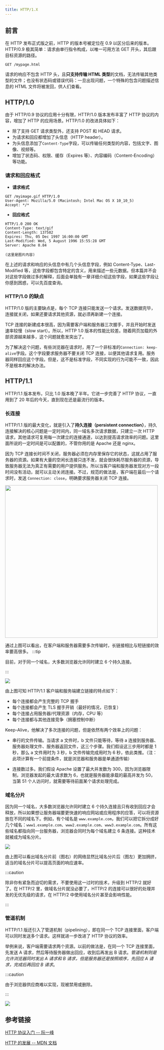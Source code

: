```yaml
---
title: HTTP/1.X
---
```


## 前言

在 HTTP 发布正式版之前，HTTP 的版本号被定位在 0.9 以区分后来的版本。HTTP/0.9 极其简单：请求由单行指令构成，以唯一可用方法 GET 开头，其后跟目标资源的路径。

```
GET /mypage.html
```

请求的响应不包含 HTTP 头，且**只支持传输 HTML 类型**的文档，无法传输其他类型的文件；也没有状态码或错误代码：一旦出现问题，一个特殊的包含问题描述信息的 HTML 文件将被发回，供人们查看。

## HTTP/1.0

由于 HTTP/0.9 协议的应用十分有限，HTTP/1.0 版本发布丰富了 HTTP 协议的内容，增加了 HTTP 的应用场景。HTTP/1.0 的改进具体如下：

- 除了支持 GET 请求类型外，还支持 POST 和 HEAD 请求。
- 为请求和回应都增加了头信息（HTTP header）。
- 为头信息添加了`Content-Type`字段，可以传输任何类型的内容，包括文字、图像、视频等。
- 增加了状态码、权限、缓存（Expires 等）、内容编码（Content-Encoding）等功能。

### 请求和回应格式

- **请求格式**

```
GET /myimage.gif HTTP/1.0
User-Agent: Mozilla/5.0 (Macintosh; Intel Mac OS X 10_10_5)
Accept: */*
```

- **回应格式**

```
HTTP/1.0 200 OK
Content-Type: text/gif
Content-Length: 137582
Expires: Thu, 05 Dec 1997 16:00:00 GMT
Last-Modified: Wed, 5 August 1996 15:55:28 GMT
Server: Apache 0.84

(这里是图片内容)
```

在上述的请求和响应的头信息中有几个头信息字段，例如 Content-Type、Last-Modified 等，这些字段都包含特定的含义，用来描述一些元数据。但本篇并不会对这些字段做过多的解释，后面会单独有一章详细介绍这些字段，如果这些字段让你感到困惑，可以先百度查询。

### HTTP/1.0 的缺点

HTTP/1.0 版的主要缺点是，每个 TCP 连接只能发送一个请求。发送数据完毕，连接就关闭，如果还要请求其他资源，就必须再新建一个连接。

TCP 连接的新建成本很高，因为需要客户端和服务器三次握手，并且开始时发送速率较慢（slow start）。所以，HTTP 1.0 版本的性能比较差。随着网页加载的外部资源越来越多，这个问题就愈发突出了。

为了解决这个问题，有些浏览器在请求时，用了一个非标准的`Connection: keep-alive`字段。这个字段要求服务器不要关闭 TCP 连接，以便其他请求复用。服务器同样回应这个字段。但是，这不是标准字段，不同实现的行为可能不一致，因此不是根本的解决办法。

## HTTP/1.1

HTTP/1.1 版本发布，只比 1.0 版本晚了半年。它进一步完善了 HTTP 协议，一直用到了 20 年后的今天，直到现在还是最流行的版本。

### 长连接

HTTP/1.1 版的最大变化，就是引入了**持久连接（persistent connection）**，持久连接解决的核心问题是一定时间内，同一域名多次请求数据，只建立一次 HTTP 请求，其他请求可复用每一次建立的连接通道，以达到提高请求效率的问题。这里面所说的一定时间是可以配置的，不管你用的是 Apache 还是 nginx。

因为 TCP 连接长时间不关闭，服务器必须在内存里保存它的状态，这就占用了服务器的资源。如果有大量的空闲长连接只连不发，就会很快耗尽服务器的资源，导致服务器无法为真正有需要的用户提供服务。所以当客户端和服务器发现对方一段时间没有活动，就可以主动关闭连接。不过，规范的做法是，客户端在最后一个请求时，发送 `Connection: close`，明确要求服务器关闭 TCP 连接。

<Img width="500" legend="图：长短链接对比图" src="https://cosmos-x.oss-cn-hangzhou.aliyuncs.com/FKLcnQ.jpg" />

通过上图可以看出，在客户端和服务器需要多次传输时，长链接相比与短链接的效率要高很多。 :::tip

目前，对于同一个域名，大多数浏览器允许同时建立 6 个持久连接。

:::

<Img w="750" src='https://cosmos-x.oss-cn-hangzhou.aliyuncs.com/aomjQ8.png'/>

由上图可知 HTTP/1.1 客户端和服务端建立链接的特点如下：

- 每个连接都会产生完整的 TCP 握手
- 每个连接都会产生 TLS 握手开销（最好的情况，已恢复）
- 每个连接占用服务器/代理资源（内存，CPU 等）
- 每个连接都与其他连接竞争（拥塞控制中断）

Keep-Alive，他解决了多次连接的问题，但是依然有两个效率上的问题：

- 串行的文件传输。当请求 a 文件时，b 文件只能等待，等待 a 连接到服务器、服务器处理文件、服务器返回文件，这三个步骤。我们假设这三步用时都是 1 秒，那么 a 文件用时为 3 秒，b 文件传输完成用时为 6 秒，依此类推。（注：此项计算有一个前提条件，就是浏览器和服务器是单通道传输）

- 连接数过多。我们假设 Apache 设置了最大并发数为 300，因为浏览器限制，浏览器发起的最大请求数为 6，也就是服务器能承载的最高并发为 50，当第 51 个人访问时，就需要等待前面某个请求处理完成。

### 域名分片

因为同一个域名，大多数浏览器允许同时建立 6 个持久连接且只有收到回应才会释放，所以如果想让服务器端要更快速的响应网站或应用程序的应答，可以将资源放在不同的域名下。例如，有个域名是 `www.example.com`，我们可以把它拆分成好几个域名：`www1.example.com`、`www2.example.com`、`www3.example.com`。所有这些域名都指向同一台服务器，浏览器会同时为每个域名建立 6 条连接。这种技术就被成为域名分片。

<Img w="650" src='https://cosmos-x.oss-cn-hangzhou.aliyuncs.com/N2VrQ7.png'/>

由上图可以看出域名分片前（图右）的网络显然比域名分片后（图左）更加拥挤，适当的域名分片可以提高页面的响应速率。

:::caution

除非你有紧急而迫切的需求，不要使用这一过时的技术，升级到 HTTP/2 就好了。在 HTTP/2 里，做域名分片就没必要了，HTTP/2 的连接可以很好的处理并发的无优先级的请求，在 HTTP/2 中使用域名分片甚至会影响性能。

:::

### 管道机制

HTTP/1.1 版还引入了管道机制（pipelining），即在同一个 TCP 连接里面，客户端可以同时发送多个请求。这样就进一步改进了 HTTP 协议的效率。

举例来说，客户端需要请求两个资源。以前的做法是，在同一个 TCP 连接里面，先发送 A 请求，然后等待服务器做出回应，收到后再发出 B 请求。_管道机制则是允许浏览器同时发出 A 请求和 B 请求，但是服务器还是按照顺序，先回应 A 请求，完成后再回应 B 请求_。

:::caution

由于浏览器供应商难以实现，现被禁用或删除。

:::

<Img w="360" legend="图：管道机制" src='https://cosmos-x.oss-cn-hangzhou.aliyuncs.com/RUc1N2.png'/>

## 参考链接

[HTTP 协议入门 -- 阮一峰](https://www.ruanyifeng.com/blog/2016/08/http.html)

[HTTP 的发展 -- MDN 文档](https://developer.mozilla.org/zh-CN/docs/Web/HTTP/Basics_of_HTTP/Evolution_of_HTTP)
